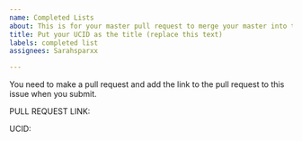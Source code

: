 ```yaml
---
name: Completed Lists
about: This is for your master pull request to merge your master into this repo.
title: Put your UCID as the title (replace this text)
labels: completed list
assignees: Sarahsparxx

---
```


You need to make a pull request and add the link to the pull request to this issue when you submit.  

PULL REQUEST LINK:

UCID:
